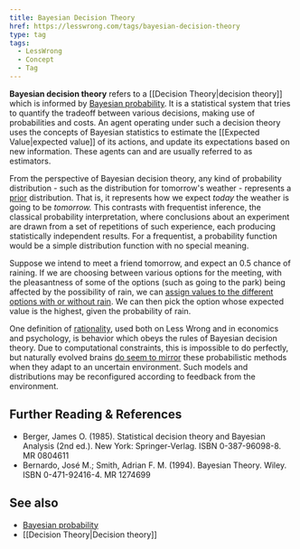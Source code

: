 ```yaml
---
title: Bayesian Decision Theory
href: https://lesswrong.com/tags/bayesian-decision-theory
type: tag
tags:
  - LessWrong
  - Concept
  - Tag
---
```


**Bayesian decision theory** refers to a [[Decision Theory|decision theory]] which is informed by [Bayesian probability](https://www.lesswrong.com/tag/bayesian-probability). It is a statistical system that tries to quantify the tradeoff between various decisions, making use of probabilities and costs. An agent operating under such a decision theory uses the concepts of Bayesian statistics to estimate the [[Expected Value|expected value]] of its actions, and update its expectations based on new information. These agents can and are usually referred to as estimators.

From the perspective of Bayesian decision theory, any kind of probability distribution - such as the distribution for tomorrow's weather - represents a [prior](https://www.lesswrong.com/tag/priors) distribution. That is, it represents how we expect *today* the weather is going to be *tomorrow.* This contrasts with frequentist inference, the classical probability interpretation, where conclusions about an experiment are drawn from a set of repetitions of such experience, each producing statistically independent results. For a frequentist, a probability function would be a simple distribution function with no special meaning.

Suppose we intend to meet a friend tomorrow, and expect an 0.5 chance of raining. If we are choosing between various options for the meeting, with the pleasantness of some of the options (such as going to the park) being affected by the possibility of rain, we can [assign values to the different options with or without rain](http://lesswrong.com/lw/8uj/compressing_reality_to_math/). We can then pick the option whose expected value is the highest, given the probability of rain.

One definition of [rationality](https://www.lesswrong.com/tag/rationality), used both on Less Wrong and in economics and psychology, is behavior which obeys the rules of Bayesian decision theory. Due to computational constraints, this is impossible to do perfectly, but naturally evolved brains [do seem to mirror](http://en.wikipedia.org/wiki/Bayesian_brain) these probabilistic methods when they adapt to an uncertain environment. Such models and distributions may be reconfigured according to feedback from the environment.

Further Reading & References
----------------------------

*   Berger, James O. (1985). Statistical decision theory and Bayesian Analysis (2nd ed.). New York: Springer-Verlag. ISBN 0-387-96098-8. MR 0804611
*   Bernardo, José M.; Smith, Adrian F. M. (1994). Bayesian Theory. Wiley. ISBN 0-471-92416-4. MR 1274699

See also
--------

*   [Bayesian probability](https://www.lesswrong.com/tag/bayesian-probability)
*   [[Decision Theory|Decision theory]]